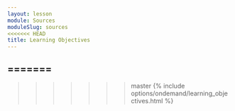 ```yaml
---
layout: lesson
module: Sources
moduleSlug: sources
<<<<<<< HEAD
title: Learning Objectives
---
```


=======
---
>>>>>>> master
{% include options/ondemand/learning_objectives.html %}
